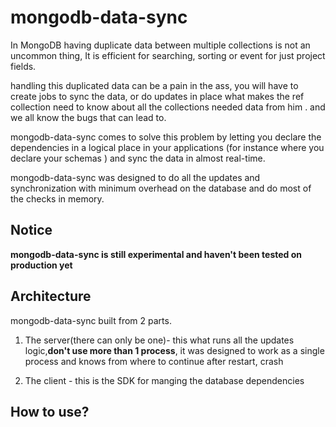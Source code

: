 <h1>mongodb-data-sync</h1>
In MongoDB having duplicate data between multiple collections is not an uncommon thing, It is efficient for searching, sorting or event for just project fields.
 
handling this duplicated data can be a pain in the ass, you will have to create jobs to sync the data, or do updates in place what makes the ref collection need to know about all the collections needed data from him . and we all know the bugs that can lead to.

mongodb-data-sync comes to solve this problem by letting you declare the dependencies in a logical place in your applications (for instance where you declare your schemas ) and sync the data in  almost real-time.   

mongodb-data-sync was designed to do all the updates and synchronization with minimum overhead on the database and do most of the checks in memory. 

<h2>Notice</h2>
<strong>mongodb-data-sync is still experimental and haven't been tested on production yet</strong> 
<h2>Architecture</h2>
mongodb-data-sync built from 2 parts.

1. The server(there can only be one)- this what runs all the updates logic,<strong>don't use  more than 1 process</strong>, it was designed to work as a single process and knows from where to continue after restart, crash 

2. The client - this is the SDK for manging the database dependencies 

<h2>How to use?</h2>
 